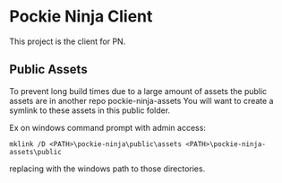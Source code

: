 # Pockie Ninja Client

This project is the client for PN.

## Public Assets

To prevent long build times due to a large amount of assets the public assets are in another repo pockie-ninja-assets
You will want to create a symlink to these assets in this public folder.

Ex on windows command prompt with admin access:

`mklink /D <PATH>\pockie-ninja\public\assets <PATH>\pockie-ninja-assets\public`

replacing <PATH> with the windows path to those directories.

